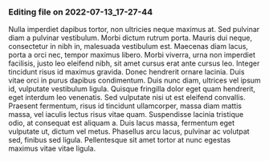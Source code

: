 

### Editing file on 2022-07-13_17-27-44

Nulla imperdiet dapibus tortor, non ultricies neque maximus at. Sed pulvinar diam a pulvinar vestibulum. Morbi dictum rutrum porta. Mauris dui neque, consectetur in nibh in, malesuada vestibulum est. Maecenas diam lacus, porta a orci nec, tempor maximus libero. Morbi viverra, urna non imperdiet facilisis, justo leo eleifend nibh, sit amet cursus erat ante cursus leo. Integer tincidunt risus id maximus gravida. Donec hendrerit ornare lacinia. Duis vitae orci in purus dapibus condimentum. Duis nunc diam, ultrices vel ipsum id, vulputate vestibulum ligula.
Quisque fringilla dolor eget quam hendrerit, eget interdum leo venenatis. Sed vulputate nisi ut est eleifend convallis. Praesent fermentum, risus id tincidunt ullamcorper, massa diam mattis massa, vel iaculis lectus risus vitae quam. Suspendisse lacinia tristique odio, at consequat est aliquam a. Duis lacus massa, fermentum eget vulputate ut, dictum vel metus. Phasellus arcu lacus, pulvinar ac volutpat sed, finibus sed ligula. Pellentesque sit amet tortor at nunc egestas maximus vitae vitae ligula.


